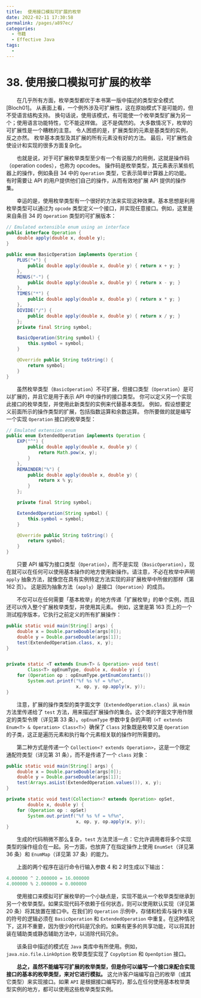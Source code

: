 ```yaml
---
title:  使用接口模拟可扩展的枚举
date: 2022-02-11 17:30:58
permalink: /pages/a897ec/
categories:
  - 书籍
  - Effective Java
tags:
  - 
---
```

# 38. 使用接口模拟可扩展的枚举

　　在几乎所有方面，枚举类型都优于本书第一版中描述的类型安全模式[Bloch01]。 从表面上看，一个例外涉及可扩展性，这在原始模式下是可能的，但不受语言结构支持。 换句话说，使用该模式，有可能使一个枚举类型扩展为另一个；使用语言功能特性，它不能这样做。 这不是偶然的。 大多数情况下，枚举的可扩展性是一个糟糕的主意。 令人困惑的是，扩展类型的元素是基类型的实例，反之亦然。 枚举基本类型及其扩展的所有元素没有好的方法。 最后，可扩展性会使设计和实现的很多方面复杂化。

　　也就是说，对于可扩展枚举类型至少有一个有说服力的用例，这就是操作码（operation codes），也称为 opcodes。 操作码是枚举类型，其元素表示某些机器上的操作，例如条目 34 中的 `Operation` 类型，它表示简单计算器上的功能。 有时需要让 API 的用户提供他们自己的操作，从而有效地扩展 API 提供的操作集。

　　幸运的是，使用枚举类型有一个很好的方法来实现这种效果。基本思想是利用枚举类型可以通过为 `opcode` 类型定义一个接口，并实现任意接口。例如，这里是来自条目 34 的 `Operation` 类型的可扩展版本：

```java
// Emulated extensible enum using an interface
public interface Operation {
    double apply(double x, double y);
}

public enum BasicOperation implements Operation {
    PLUS("+") {
        public double apply(double x, double y) { return x + y; }
    },
    MINUS("-") {
        public double apply(double x, double y) { return x - y; }
    },
    TIMES("*") {
        public double apply(double x, double y) { return x * y; }
    },
    DIVIDE("/") {
        public double apply(double x, double y) { return x / y; }
    };
    private final String symbol;

    BasicOperation(String symbol) {
        this.symbol = symbol;
    }

    @Override public String toString() {
        return symbol;
    }
}
```

　　虽然枚举类型（`BasicOperation`）不可扩展，但接口类型（`Operation`）是可以扩展的，并且它是用于表示 API 中的操作的接口类型。 你可以定义另一个实现此接口的枚举类型，并使用此新类型的实例来代替基本类型。 例如，假设想要定义前面所示的操作类型的扩展，包括指数运算和余数运算。 你所要做的就是编写一个实现 `Operation` 接口的枚举类型：

```java
// Emulated extension enum
public enum ExtendedOperation implements Operation {
    EXP("^") {
        public double apply(double x, double y) {
            return Math.pow(x, y);
        }
    },
    REMAINDER("%") {
        public double apply(double x, double y) {
            return x % y;
        }
    };

    private final String symbol;

    ExtendedOperation(String symbol) {
        this.symbol = symbol;
    }

    @Override public String toString() {
        return symbol;
    }
}
```

　　只要 API 编写为接口类型（`Operation`），而不是实现（`BasicOperation`），现在就可以在任何可以使用基本操作的地方使用新操作。请注意，不必在枚举中声明 `apply` 抽象方法，就像您在具有实例特定方法实现的非扩展枚举中所做的那样（第 162 页）。 这是因为抽象方法（`apply`）是接口（`Operation`）的成员。

　　不仅可以在任何需要「基本枚举」的地方传递「扩展枚举」的单个实例，而且还可以传入整个扩展枚举类型，并使用其元素。 例如，这里是第 163 页上的一个测试程序版本，它执行之前定义的所有扩展操作：

```java
public static void main(String[] args) {
    double x = Double.parseDouble(args[0]);
    double y = Double.parseDouble(args[1]);
    test(ExtendedOperation.class, x, y);
}


private static <T extends Enum<T> & Operation> void test(
        Class<T> opEnumType, double x, double y) {
    for (Operation op : opEnumType.getEnumConstants())
        System.out.printf("%f %s %f = %f%n",
                          x, op, y, op.apply(x, y));
}
```

　　注意，扩展的操作类型的类字面文字（`ExtendedOperation.class`）从 `main` 方法里传递给了 `test` 方法，用来描述扩展操作的集合。这个类的字面文字用作限定的类型令牌（详见第 33 条）。`opEnumType` 参数中复杂的声明`（<T extends Enum<T> & Operation> Class<T>`）确保了 `Class` 对象既是枚举又是 `Operation` 的子类，这正是遍历元素和执行每个元素相关联的操作时所需要的。

　　第二种方式是传递一个 `Collection<? extends Operation>`，这是一个限定通配符类型（详见第 31 条），而不是传递了一个 `class` 对象：

```java
public static void main(String[] args) {
    double x = Double.parseDouble(args[0]);
    double y = Double.parseDouble(args[1]);
    test(Arrays.asList(ExtendedOperation.values()), x, y);
}

private static void test(Collection<? extends Operation> opSet,
        double x, double y) {
    for (Operation op : opSet)
        System.out.printf("%f %s %f = %f%n",
                          x, op, y, op.apply(x, y));
}
```

　　生成的代码稍微不那么复杂，`test` 方法灵活一点：它允许调用者将多个实现类型的操作组合在一起。另一方面，也放弃了在指定操作上使用 `EnumSet`（详见第 36 条）和 `EnumMap`（详见第 37 条）的能力。

　　上面的两个程序在运行命令行输入参数 4 和 2 时生成以下输出：

```java
4.000000 ^ 2.000000 = 16.000000
4.000000 % 2.000000 = 0.000000
```

　　使用接口来模拟可扩展枚举的一个小缺点是，实现不能从一个枚举类型继承到另一个枚举类型。如果实现代码不依赖于任何状态，则可以使用默认实现（详见第 20 条）将其放置在接口中。在我们的 `Operation` 示例中，存储和检索与操作关联的符号的逻辑必须在 `BasicOperation` 和 `ExtendedOperation` 中重复。在这种情况下，这并不重要，因为很少的代码是冗余的。如果有更多的共享功能，可以将其封装在辅助类或静态辅助方法中，以消除代码冗余。

　　该条目中描述的模式在 `Java` 类库中有所使用。例如，`java.nio.file.LinkOption` 枚举类型实现了 `CopyOption` 和 `OpenOption` 接口。

　　**总之，虽然不能编写可扩展的枚举类型，但是你可以编写一个接口来配合实现接口的基本的枚举类型，来对它进行模拟。** 这允许客户端编写自己的枚举（或其它类型）来实现接口。如果 `API` 是根据接口编写的，那么在任何使用基本枚举类型实例的地方，都可以使用这些枚举类型实例。





